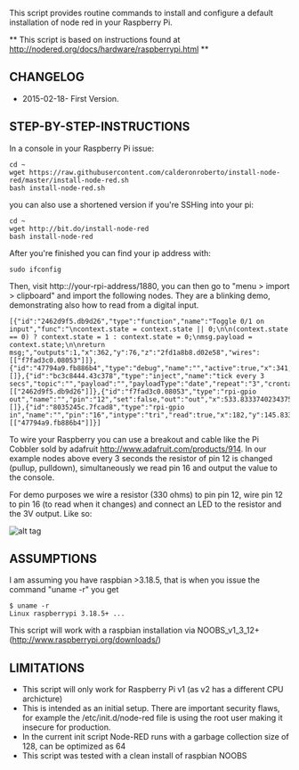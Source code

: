 This script provides routine commands to install and configure a default installation of node red in your Raspberry Pi.

** This script is based on instructions found at http://nodered.org/docs/hardware/raspberrypi.html **

## CHANGELOG
+ 2015-02-18- First Version.
 
## STEP-BY-STEP-INSTRUCTIONS

In a console in your Raspberry Pi issue: 

```
cd ~
wget https://raw.githubusercontent.com/calderonroberto/install-node-red/master/install-node-red.sh
bash install-node-red.sh
```

you can also use a shortened version if you're SSHing into your pi:

```
cd ~
wget http://bit.do/install-node-red
bash install-node-red
```

After you're finished you can find your ip address with: 

```
sudo ifconfig
```

Then, visit http:://your-rpi-address/1880, you can then go to "menu > import > clipboard" and import the following nodes. They are a blinking demo, demonstrating also how to read from a digital input.

```
[{"id":"2462d9f5.db9d26","type":"function","name":"Toggle 0/1 on input","func":"\ncontext.state = context.state || 0;\n\n(context.state == 0) ? context.state = 1 : context.state = 0;\nmsg.payload = context.state;\n\nreturn msg;","outputs":1,"x":362,"y":76,"z":"2fd1a8b8.d02e58","wires":[["f7fad3c0.08053"]]},{"id":"47794a9.fb886b4","type":"debug","name":"","active":true,"x":341,"y":146.00002098083496,"z":"2fd1a8b8.d02e58","wires":[]},{"id":"bc3c8444.43c378","type":"inject","name":"tick every 3 secs","topic":"","payload":"","payloadType":"date","repeat":"3","crontab":"","once":false,"x":160,"y":76.00002098083496,"z":"2fd1a8b8.d02e58","wires":[["2462d9f5.db9d26"]]},{"id":"f7fad3c0.08053","type":"rpi-gpio out","name":"","pin":"12","set":false,"out":"out","x":533.8333740234375,"y":75.83333396911621,"z":"2fd1a8b8.d02e58","wires":[]},{"id":"8035245c.7fcad8","type":"rpi-gpio in","name":"","pin":"16","intype":"tri","read":true,"x":182,"y":145.8333339691162,"z":"2fd1a8b8.d02e58","wires":[["47794a9.fb886b4"]]}]
```

To wire your Raspberry you can use a breakout and cable like the Pi Cobbler sold by adafruit http://www.adafruit.com/products/914. In our example nodes above every 3 seconds the resistor of pin 12 is changed (pullup, pulldown), simultaneously we read pin 16 and output the value to the console. 

For demo purposes we wire a resistor (330 ohms) to pin pin 12, wire pin 12 to pin 16 (to read when it changes) and connect an LED to the resistor and the 3V output. Like so: 

![alt tag](https://raw.github.com/calderonroberto/install-node-red/master/blinkwiring.jpg)


## ASSUMPTIONS

I am assuming you have raspbian >3.18.5, that is when you issue the command "uname -r" you get 

```
$ uname -r
Linux raspberrypi 3.18.5+ ... 
```

This script will work with a raspbian installation via NOOBS_v1_3_12+ (http://www.raspberrypi.org/downloads/)

## LIMITATIONS

 + This script will only work for Raspberry Pi v1 (as v2 has a different CPU archicture)
 + This is intended as an initial setup. There are important security flaws, for example the /etc/init.d/node-red file is using the root user making it insecure for production. 
 + In the current init script Node-RED runs with a garbage collection size of 128, can be optimized as 64
 + This script was tested with a clean install of raspbian NOOBS 


